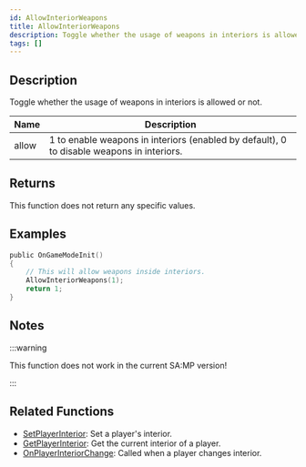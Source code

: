```yaml
---
id: AllowInteriorWeapons
title: AllowInteriorWeapons
description: Toggle whether the usage of weapons in interiors is allowed or not.
tags: []
---
```


## Description

Toggle whether the usage of weapons in interiors is allowed or not.

| Name  | Description                                                                               |
| ----- | ----------------------------------------------------------------------------------------- |
| allow | 1 to enable weapons in interiors (enabled by default), 0 to disable weapons in interiors. |

## Returns

This function does not return any specific values.

## Examples

```c
public OnGameModeInit()
{
    // This will allow weapons inside interiors.
    AllowInteriorWeapons(1);
    return 1;
}
```

## Notes

:::warning

This function does not work in the current SA:MP version!

:::

## Related Functions

- [SetPlayerInterior](../functions/SetPlayerInterior.md): Set a player's interior.
- [GetPlayerInterior](../functions/GetPlayerInterior.md): Get the current interior of a player.
- [OnPlayerInteriorChange](../callbacks/OnPlayerInteriorChange.md): Called when a player changes interior.
